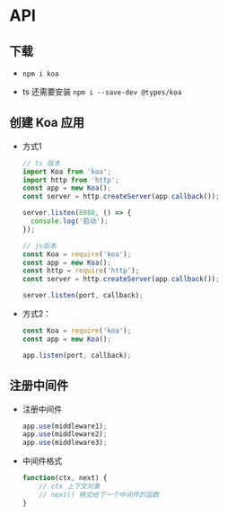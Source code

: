 # API

## 下载

*   `npm i koa`

*   ts 还需要安装 `npm i --save-dev @types/koa`

## 创建 Koa 应用

*   方式1

    ```javascript
    // ts 版本
    import Koa from 'koa';
    import http from 'http';
    const app = new Koa();
    const server = http.createServer(app.callback());

    server.listen(8080, () => {
      console.log('启动');
    });
    ```

    ```javascript
    // js版本
    const Koa = require('koa');
    const app = new Koa();
    const http = require('http');
    const server = http.createServer(app.callback());

    server.listen(port, callback);
    ```

*   方式2：

    ```javascript
    const Koa = require('koa');
    const app = new Koa();

    app.listen(port, callback);
    ```

## 注册中间件

*   注册中间件

    ```javascript
    app.use(middleware1);
    app.use(middleware2);
    app.use(middleware3);
    ```

*   中间件格式

    ```javascript
    function(ctx, next) {
        // ctx 上下文对象
        // next() 移交给下一个中间件的函数
    }
    ```
